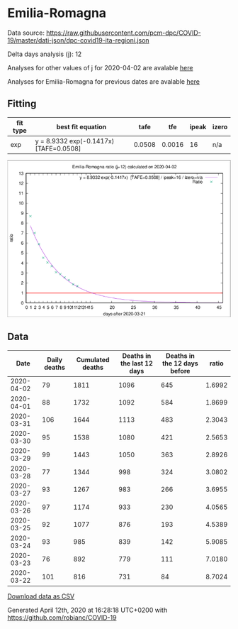 # Emilia-Romagna

Data source: https://raw.githubusercontent.com/pcm-dpc/COVID-19/master/dati-json/dpc-covid19-ita-regioni.json

Delta days analysis (j): 12

Analyses for other values of j for 2020-04-02 are avalable [here](../README.md)

Analyses for Emilia-Romagna for previous dates are avalable [here](../../README.md)

## Fitting 
|fit type|best fit equation|tafe|tfe|ipeak|izero|
|-------|-----|--------|------|---|---|
|exp|y = 8.9332 exp(-0.1417x)  [TAFE=0.0508]|0.0508|0.0016|16|n/a|

![Plot](COVID-19_emilia-romagna_j12_2020-04-02.png)

## Data
|Date|Daily deaths|Cumulated deaths|Deaths in the last 12 days|Deaths in the 12 days before|ratio|
|----|----------|-----------|-------|--------------------|-----|
|2020-04-02|79|1811|1096|645|1.6992|
|2020-04-01|88|1732|1092|584|1.8699|
|2020-03-31|106|1644|1113|483|2.3043|
|2020-03-30|95|1538|1080|421|2.5653|
|2020-03-29|99|1443|1050|363|2.8926|
|2020-03-28|77|1344|998|324|3.0802|
|2020-03-27|93|1267|983|266|3.6955|
|2020-03-26|97|1174|933|230|4.0565|
|2020-03-25|92|1077|876|193|4.5389|
|2020-03-24|93|985|839|142|5.9085|
|2020-03-23|76|892|779|111|7.0180|
|2020-03-22|101|816|731|84|8.7024|

[Download data as CSV](COVID-19_emilia-romagna_j12_2020-04-02.csv)

Generated April 12th, 2020 at 16:28:18 UTC+0200 with https://github.com/robianc/COVID-19
